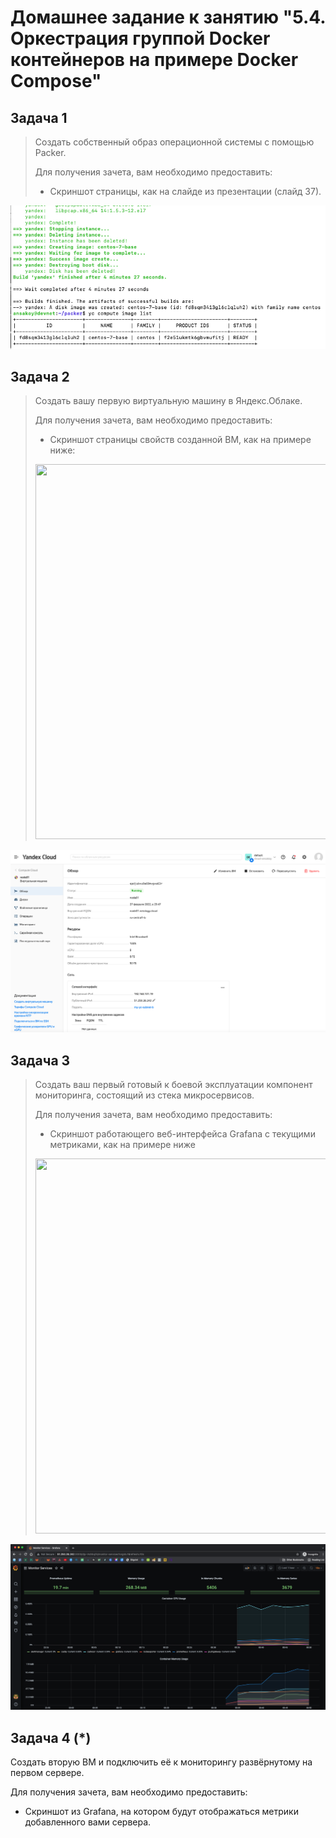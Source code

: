 # Домашнее задание к занятию "5.4. Оркестрация группой Docker контейнеров на примере Docker Compose"

## Задача 1

> Создать собственный образ операционной системы с помощью Packer.
> 
> Для получения зачета, вам необходимо предоставить:
> - Скриншот страницы, как на слайде из презентации (слайд 37).

![](images/task_1.png)

## Задача 2

> Создать вашу первую виртуальную машину в Яндекс.Облаке.
> 
> Для получения зачета, вам необходимо предоставить:
> - Скриншот страницы свойств созданной ВМ, как на примере ниже:
> 
> <p align="center">
>   <img width="1200" height="600" src="./assets/yc_01.png">
> </p>

![](images/task_2.png)

## Задача 3

> Создать ваш первый готовый к боевой эксплуатации компонент мониторинга, состоящий из стека микросервисов.
> 
> Для получения зачета, вам необходимо предоставить:
> - Скриншот работающего веб-интерфейса Grafana с текущими метриками, как на примере ниже
> <p align="center">
>   <img width="1200" height="600" src="./assets/yc_02.png">
> </p>

![](images/task_3.png)

## Задача 4 (*)

Создать вторую ВМ и подключить её к мониторингу развёрнутому на первом сервере.

Для получения зачета, вам необходимо предоставить:
- Скриншот из Grafana, на котором будут отображаться метрики добавленного вами сервера.
